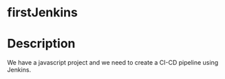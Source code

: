 # firstJenkins

Description
===
We have a javascript project and we need to create a CI-CD pipeline using Jenkins.
